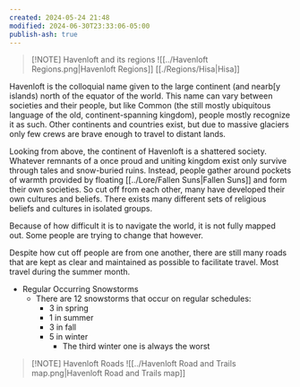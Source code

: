 ```yaml
---
created: 2024-05-24 21:48
modified: 2024-06-30T23:33:06-05:00
publish-ash: true
---
```


> [!NOTE] Havenloft and its regions
> ![[../Havenloft Regions.png|Havenloft Regions]]
> [[./Regions/Hisa|Hisa]]



Havenloft is the colloquial name given to the large continent (and nearb[y islands) north of the equator of the world. This name can vary between societies and their people, but like Common (the still mostly ubiquitous language of the old, continent-spanning kingdom), people mostly recognize it as such. Other continents and countries exist, but due to massive glaciers only few crews are brave enough to travel to distant lands. 

Looking from above, the continent of Havenloft is a shattered society. Whatever remnants of a once proud and uniting kingdom exist only survive through tales and snow-buried ruins. Instead, people gather around pockets of warmth provided by floating [[../Lore/Fallen Suns|Fallen Suns]] and form their own societies. So cut off from each other, many have developed their own cultures and beliefs. There exists many different sets of religious beliefs and cultures in isolated groups. 

Because of how difficult it is to navigate the world, it is not fully mapped out. Some people are trying to change that however.

Despite how cut off people are from one another, there are still many roads that are kept as clear and maintained as possible to facilitate travel. Most travel during the summer month.

- Regular Occurring Snowstorms
    - There are 12 snowstorms that occur on regular schedules:
        - 3 in spring
        - 1 in summer
        - 3 in fall
        - 5 in winter
            - The third winter one is always the worst


> [!NOTE] Havenloft Roads
> ![[../Havenloft Road and Trails map.png|Havenloft Road and Trails map]]
